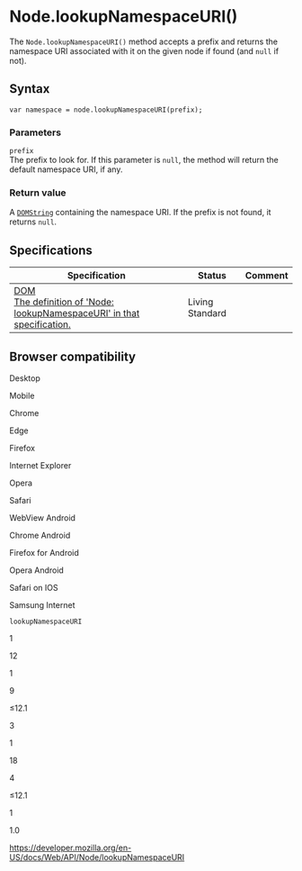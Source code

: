 # Node.lookupNamespaceURI()

The `Node.lookupNamespaceURI()` method accepts a prefix and returns the namespace URI associated with it on the given node if found (and `null` if not).

## Syntax

    var namespace = node.lookupNamespaceURI(prefix);

### Parameters

`prefix`  
The prefix to look for. If this parameter is `null`, the method will return the default namespace URI, if any.

### Return value

A [`DOMString`](../domstring) containing the namespace URI. If the prefix is not found, it returns `null`.

## Specifications

<table><thead><tr class="header"><th>Specification</th><th>Status</th><th>Comment</th></tr></thead><tbody><tr class="odd"><td><a href="https://dom.spec.whatwg.org/#dom-node-lookupnamespaceuri">DOM<br />
<span class="small">The definition of 'Node: lookupNamespaceURI' in that specification.</span></a></td><td><span class="spec-living">Living Standard</span></td><td></td></tr></tbody></table>

## Browser compatibility

Desktop

Mobile

Chrome

Edge

Firefox

Internet Explorer

Opera

Safari

WebView Android

Chrome Android

Firefox for Android

Opera Android

Safari on IOS

Samsung Internet

`lookupNamespaceURI`

1

12

1

9

≤12.1

3

1

18

4

≤12.1

1

1.0

<a href="https://developer.mozilla.org/en-US/docs/Web/API/Node/lookupNamespaceURI" class="_attribution-link">https://developer.mozilla.org/en-US/docs/Web/API/Node/lookupNamespaceURI</a>
